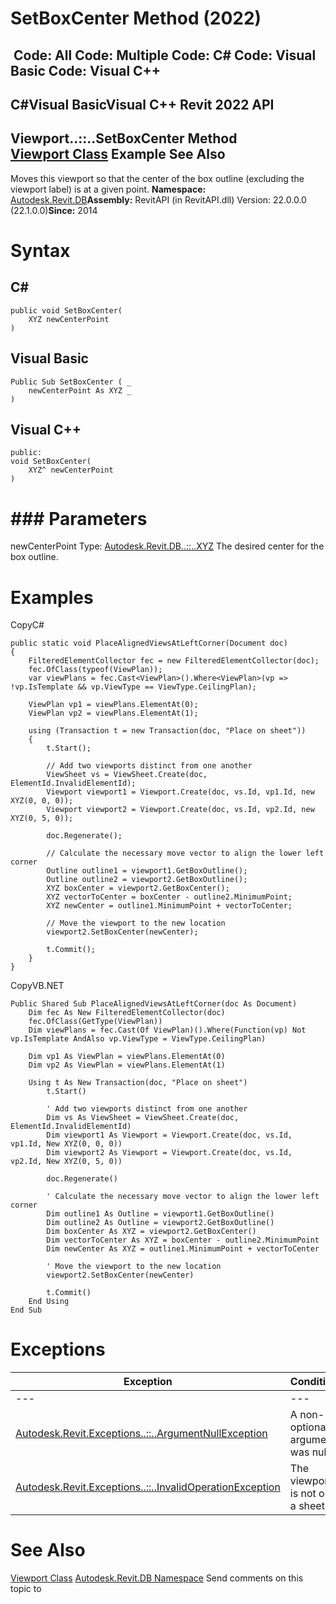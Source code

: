 # SetBoxCenter Method (2022)

﻿
 Code: All Code: Multiple Code: C# Code: Visual Basic Code: Visual C++   
---  
C#Visual BasicVisual C++
Revit 2022 API  
---  
Viewport..::..SetBoxCenter Method   
[Viewport Class](5991dc40-234a-4835-cc06-07524d2e61a4.md "Viewport Class") Example See Also  
---  
Moves this viewport so that the center of the box outline (excluding the viewport label) is at a given point. 
**Namespace:** [Autodesk.Revit.DB](87546ba7-461b-c646-cbb1-2cb8f5bff8b2.md "Autodesk.Revit.DB Namespace")**Assembly:** RevitAPI (in RevitAPI.dll) Version: 22.0.0.0 (22.1.0.0)**Since:** 2014 
# Syntax
C#  
---  
```text
public void SetBoxCenter(
	XYZ newCenterPoint
)
```
  
Visual Basic  
---  
```text
Public Sub SetBoxCenter ( _
	newCenterPoint As XYZ _
)
```
  
Visual C++  
---  
```text
public:
void SetBoxCenter(
	XYZ^ newCenterPoint
)
```
  
# ### Parameters
newCenterPoint
    Type: [Autodesk.Revit.DB..::..XYZ](c2fd995c-95c0-58fb-f5de-f3246cbc5600.md "XYZ Class") The desired center for the box outline. 
# Examples
CopyC#
```text
public static void PlaceAlignedViewsAtLeftCorner(Document doc)
{
    FilteredElementCollector fec = new FilteredElementCollector(doc);
    fec.OfClass(typeof(ViewPlan));
    var viewPlans = fec.Cast<ViewPlan>().Where<ViewPlan>(vp => !vp.IsTemplate && vp.ViewType == ViewType.CeilingPlan);

    ViewPlan vp1 = viewPlans.ElementAt(0);
    ViewPlan vp2 = viewPlans.ElementAt(1);

    using (Transaction t = new Transaction(doc, "Place on sheet"))
    {
        t.Start();

        // Add two viewports distinct from one another
        ViewSheet vs = ViewSheet.Create(doc, ElementId.InvalidElementId);
        Viewport viewport1 = Viewport.Create(doc, vs.Id, vp1.Id, new XYZ(0, 0, 0));
        Viewport viewport2 = Viewport.Create(doc, vs.Id, vp2.Id, new XYZ(0, 5, 0));

        doc.Regenerate();

        // Calculate the necessary move vector to align the lower left corner
        Outline outline1 = viewport1.GetBoxOutline();
        Outline outline2 = viewport2.GetBoxOutline();
        XYZ boxCenter = viewport2.GetBoxCenter();
        XYZ vectorToCenter = boxCenter - outline2.MinimumPoint;
        XYZ newCenter = outline1.MinimumPoint + vectorToCenter;

        // Move the viewport to the new location
        viewport2.SetBoxCenter(newCenter);

        t.Commit();
    }
}
```

CopyVB.NET
```text
Public Shared Sub PlaceAlignedViewsAtLeftCorner(doc As Document)
    Dim fec As New FilteredElementCollector(doc)
    fec.OfClass(GetType(ViewPlan))
    Dim viewPlans = fec.Cast(Of ViewPlan)().Where(Function(vp) Not vp.IsTemplate AndAlso vp.ViewType = ViewType.CeilingPlan)

    Dim vp1 As ViewPlan = viewPlans.ElementAt(0)
    Dim vp2 As ViewPlan = viewPlans.ElementAt(1)

    Using t As New Transaction(doc, "Place on sheet")
        t.Start()

        ' Add two viewports distinct from one another
        Dim vs As ViewSheet = ViewSheet.Create(doc, ElementId.InvalidElementId)
        Dim viewport1 As Viewport = Viewport.Create(doc, vs.Id, vp1.Id, New XYZ(0, 0, 0))
        Dim viewport2 As Viewport = Viewport.Create(doc, vs.Id, vp2.Id, New XYZ(0, 5, 0))

        doc.Regenerate()

        ' Calculate the necessary move vector to align the lower left corner
        Dim outline1 As Outline = viewport1.GetBoxOutline()
        Dim outline2 As Outline = viewport2.GetBoxOutline()
        Dim boxCenter As XYZ = viewport2.GetBoxCenter()
        Dim vectorToCenter As XYZ = boxCenter - outline2.MinimumPoint
        Dim newCenter As XYZ = outline1.MinimumPoint + vectorToCenter

        ' Move the viewport to the new location
        viewport2.SetBoxCenter(newCenter)

        t.Commit()
    End Using
End Sub
```

# Exceptions
| Exception | Condition |
| --- | --- |
| --- | --- |
| [Autodesk.Revit.Exceptions..::..ArgumentNullException](631e1424-60f4-929b-4e52-dda9dcd26316.md "ArgumentNullException Class") | A non-optional argument was null |
| [Autodesk.Revit.Exceptions..::..InvalidOperationException](9e715f03-3884-e539-4dd6-8d7545733adc.md "InvalidOperationException Class") | The viewport is not on a sheet. |

# See Also
[Viewport Class](5991dc40-234a-4835-cc06-07524d2e61a4.md "Viewport Class")
[Autodesk.Revit.DB Namespace](87546ba7-461b-c646-cbb1-2cb8f5bff8b2.md "Autodesk.Revit.DB Namespace")
Send comments on this topic to 